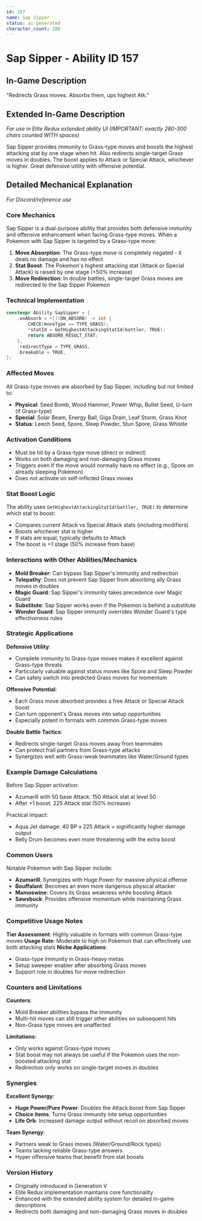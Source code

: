 ```yaml
---
id: 157
name: Sap Sipper
status: ai-generated
character_count: 280
---
```


# Sap Sipper - Ability ID 157

## In-Game Description
"Redirects Grass moves. Absorbs them, ups highest Atk."

## Extended In-Game Description
*For use in Elite Redux extended ability UI (IMPORTANT: exactly 280-300 chars counted WITH spaces)*

Sap Sipper provides immunity to Grass-type moves and boosts the highest attacking stat by one stage when hit. Also redirects single-target Grass moves in doubles. The boost applies to Attack or Special Attack, whichever is higher. Great defensive utility with offensive potential.

## Detailed Mechanical Explanation
*For Discord/reference use*

### Core Mechanics
Sap Sipper is a dual-purpose ability that provides both defensive immunity and offensive enhancement when facing Grass-type moves. When a Pokemon with Sap Sipper is targeted by a Grass-type move:

1. **Move Absorption**: The Grass-type move is completely negated - it deals no damage and has no effect
2. **Stat Boost**: The Pokemon's highest attacking stat (Attack or Special Attack) is raised by one stage (+50% increase)
3. **Move Redirection**: In double battles, single-target Grass moves are redirected to the Sap Sipper Pokemon

### Technical Implementation
```cpp
constexpr Ability SapSipper = {
    .onAbsorb = +[](ON_ABSORB) -> int {
        CHECK(moveType == TYPE_GRASS);
        *statId = GetHighestAttackingStatId(battler, TRUE);
        return ABSORB_RESULT_STAT;
    },
    .redirectType = TYPE_GRASS,
    .breakable = TRUE,
};
```

### Affected Moves
All Grass-type moves are absorbed by Sap Sipper, including but not limited to:
- **Physical**: Seed Bomb, Wood Hammer, Power Whip, Bullet Seed, U-turn (if Grass-type)
- **Special**: Solar Beam, Energy Ball, Giga Drain, Leaf Storm, Grass Knot
- **Status**: Leech Seed, Spore, Sleep Powder, Stun Spore, Grass Whistle

### Activation Conditions
- Must be hit by a Grass-type move (direct or indirect)
- Works on both damaging and non-damaging Grass moves
- Triggers even if the move would normally have no effect (e.g., Spore on already sleeping Pokemon)
- Does not activate on self-inflicted Grass moves

### Stat Boost Logic
The ability uses `GetHighestAttackingStatId(battler, TRUE)` to determine which stat to boost:
- Compares current Attack vs Special Attack stats (including modifiers)
- Boosts whichever stat is higher
- If stats are equal, typically defaults to Attack
- The boost is +1 stage (50% increase from base)

### Interactions with Other Abilities/Mechanics
- **Mold Breaker**: Can bypass Sap Sipper's immunity and redirection
- **Telepathy**: Does not prevent Sap Sipper from absorbing ally Grass moves in doubles
- **Magic Guard**: Sap Sipper's immunity takes precedence over Magic Guard
- **Substitute**: Sap Sipper works even if the Pokemon is behind a substitute
- **Wonder Guard**: Sap Sipper immunity overrides Wonder Guard's type effectiveness rules

### Strategic Applications
**Defensive Utility**:
- Complete immunity to Grass-type moves makes it excellent against Grass-type threats
- Particularly valuable against status moves like Spore and Sleep Powder
- Can safely switch into predicted Grass moves for momentum

**Offensive Potential**:
- Each Grass move absorbed provides a free Attack or Special Attack boost
- Can turn opponent's Grass moves into setup opportunities
- Especially potent in formats with common Grass-type moves

**Double Battle Tactics**:
- Redirects single-target Grass moves away from teammates
- Can protect frail partners from Grass-type attacks
- Synergizes well with Grass-weak teammates like Water/Ground types

### Example Damage Calculations
Before Sap Sipper activation:
- Azumarill with 50 base Attack: 150 Attack stat at level 50
- After +1 boost: 225 Attack stat (50% increase)

Practical impact:
- Aqua Jet damage: 40 BP x 225 Attack = significantly higher damage output
- Belly Drum becomes even more threatening with the extra boost

### Common Users
Notable Pokemon with Sap Sipper include:
- **Azumarill**: Synergizes with Huge Power for massive physical offense
- **Bouffalant**: Becomes an even more dangerous physical attacker
- **Mamoswine**: Covers its Grass weakness while boosting Attack
- **Sawsbuck**: Provides offensive momentum while maintaining Grass immunity

### Competitive Usage Notes
**Tier Assessment**: Highly valuable in formats with common Grass-type moves
**Usage Rate**: Moderate to high on Pokemon that can effectively use both attacking stats
**Niche Applications**: 
- Grass-type immunity in Grass-heavy metas
- Setup sweeper enabler after absorbing Grass moves
- Support role in doubles for move redirection

### Counters and Limitations
**Counters**:
- Mold Breaker abilities bypass the immunity
- Multi-hit moves can still trigger other abilities on subsequent hits
- Non-Grass type moves are unaffected

**Limitations**:
- Only works against Grass-type moves
- Stat boost may not always be useful if the Pokemon uses the non-boosted attacking stat
- Redirection only works on single-target moves in doubles

### Synergies
**Excellent Synergy**:
- **Huge Power/Pure Power**: Doubles the Attack boost from Sap Sipper
- **Choice items**: Turns Grass immunity into setup opportunities
- **Life Orb**: Increased damage output without recoil on absorbed moves

**Team Synergy**:
- Partners weak to Grass moves (Water/Ground/Rock types)
- Teams lacking reliable Grass-type answers
- Hyper offensive teams that benefit from stat boosts

### Version History
- Originally introduced in Generation V
- Elite Redux implementation maintains core functionality
- Enhanced with the extended ability system for detailed in-game descriptions
- Redirects both damaging and non-damaging Grass moves in doubles